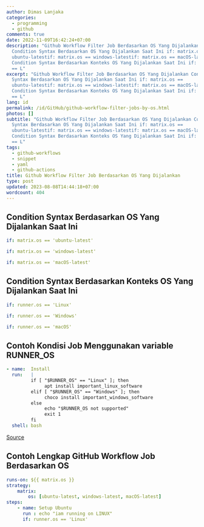 ```yaml
---
author: Dimas Lanjaka
categories:
  - programming
  - github
comments: true
date: 2022-11-09T16:42:24+07:00
description: "Github Workflow Filter Job Berdasarkan OS Yang Dijalankan
  Condition Syntax Berdasarkan OS Yang Dijalankan Saat Ini if: matrix.os ==
  ubuntu-latestif: matrix.os == windows-latestif: matrix.os == macOS-latest
  Condition Syntax Berdasarkan Konteks OS Yang Dijalankan Saat Ini if: runner.os
  == L"
excerpt: "Github Workflow Filter Job Berdasarkan OS Yang Dijalankan Condition
  Syntax Berdasarkan OS Yang Dijalankan Saat Ini if: matrix.os ==
  ubuntu-latestif: matrix.os == windows-latestif: matrix.os == macOS-latest
  Condition Syntax Berdasarkan Konteks OS Yang Dijalankan Saat Ini if: runner.os
  == L"
lang: id
permalink: /id/GitHub/github-workflow-filter-jobs-by-os.html
photos: []
subtitle: "Github Workflow Filter Job Berdasarkan OS Yang Dijalankan Condition
  Syntax Berdasarkan OS Yang Dijalankan Saat Ini if: matrix.os ==
  ubuntu-latestif: matrix.os == windows-latestif: matrix.os == macOS-latest
  Condition Syntax Berdasarkan Konteks OS Yang Dijalankan Saat Ini if: runner.os
  == L"
tags:
  - github-workflows
  - snippet
  - yaml
  - github-actions
title: Github Workflow Filter Job Berdasarkan OS Yang Dijalankan
type: post
updated: 2023-08-08T14:44:18+07:00
wordcount: 404
---
```


## Condition Syntax Berdasarkan OS Yang Dijalankan Saat Ini
```yaml
if: matrix.os == 'ubuntu-latest'

if: matrix.os == 'windows-latest'

if: matrix.os == 'macOS-latest'
```

## Condition Syntax Berdasarkan Konteks OS Yang Dijalankan Saat Ini
```yaml
if: runner.os == 'Linux'

if: runner.os == 'Windows'

if: runner.os == 'macOS'
```

## Contoh Kondisi Job Menggunakan variable RUNNER_OS
```yaml
- name:  Install
  run:   |
         if [ "$RUNNER_OS" == "Linux" ]; then
              apt install important_linux_software
         elif [ "$RUNNER_OS" == "Windows" ]; then
              choco install important_windows_software
         else
              echo "$RUNNER_OS not supported"
              exit 1
         fi
  shell: bash
```

[Source](https://stackoverflow.com/a/57948488)

## Contoh Lengkap GitHub Workflow Job Berdasarkan OS
```yaml
runs-on: ${{ matrix.os }}
strategy:
    matrix:
        os: [ubuntu-latest, windows-latest, macOS-latest]
steps:
    - name: Setup Ubuntu
      run : echo "iam running on LINUX"
      if: runner.os == 'Linux'
```
